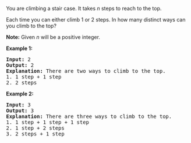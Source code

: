 <p>You are climbing a stair case. It takes <em>n</em> steps to reach to the top.</p>

<p>Each time you can either climb 1 or 2 steps. In how many distinct ways can you climb to the top?</p>

<p><strong>Note:</strong> Given <em>n</em> will be a positive integer.</p>

<p><strong>Example 1:</strong></p>

<pre>
<strong>Input:</strong> 2
<strong>Output:</strong> 2
<strong>Explanation:</strong> There are two ways to climb to the top.
1. 1 step + 1 step
2. 2 steps
</pre>

<p><strong>Example 2:</strong></p>

<pre>
<strong>Input:</strong> 3
<strong>Output:</strong> 3
<strong>Explanation:</strong> There are three ways to climb to the top.
1. 1 step + 1 step + 1 step
2. 1 step + 2 steps
3. 2 steps + 1 step
</pre>
